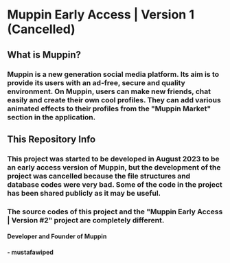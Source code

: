 # Muppin Early Access | Version 1 (Cancelled)

## What is Muppin?

### Muppin is a new generation social media platform. Its aim is to provide its users with an ad-free, secure and quality environment. On Muppin, users can make new friends, chat easily and create their own cool profiles. They can add various animated effects to their profiles from the "Muppin Market" section in the application. 

## This Repository Info

### This project was started to be developed in August 2023 to be an early access version of Muppin, but the development of the project was cancelled because the file structures and database codes were very bad. Some of the code in the project has been shared publicly as it may be useful.

### The source codes of this project and the "Muppin Early Access | Version #2" project are completely different.

#### Developer and Founder of Muppin
#### - mustafawiped
